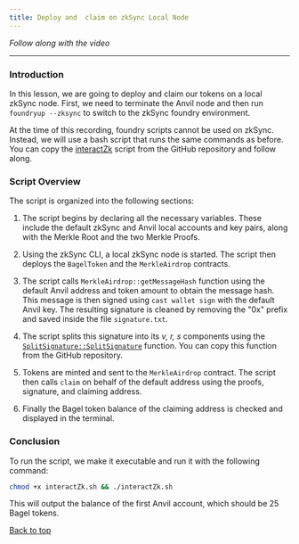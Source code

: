 ```yaml
---
title: Deploy and  claim on zkSync Local Node
---
```


_Follow along with the video_

---

<a name="top"></a>

### Introduction
In this lesson, we are going to deploy and claim our tokens on a local zkSync node. First, we need to terminate the Anvil node and then run `foundryup --zksync` to switch to the zkSync foundry environment.

At the time of this recording, foundry scripts cannot be used on zkSync. Instead, we will use a bash script that runs the same commands as before. You can copy the [interactZk](https://github.com/Cyfrin/foundry-merkle-airdrop-cu/blob/main/interactZk.sh) script from the GitHub repository and follow along.

### Script Overview

The script is organized into the following sections:

1. The script begins by declaring all the necessary variables. These include the default zkSync and Anvil local accounts and key pairs, along with the Merkle Root and the two Merkle Proofs.

2. Using the zkSync CLI, a local zkSync node is started. The script then deploys the `BagelToken` and the `MerkleAirdrop` contracts.

3. The script calls `MerkleAirdrop::getMessageHash` function using the default Anvil address and token amount to obtain the message hash. This message is then signed using `cast wallet sign` with the default Anvil key. The resulting signature is cleaned by removing the "0x" prefix and saved inside the file `signature.txt`.

4. The script splits this signature into its _v, r, s_ components using the [`SplitSignature::SplitSignature`](https://github.com/Cyfrin/foundry-merkle-airdrop-cu/blob/b4c627c3bcce7ecb5bb3df1f5209dda94059626b/script/SplitSignature.s.sol#L9C14-L9C28) function. You can copy this function from the GitHub repository.

5. Tokens are minted and sent to the `MerkleAirdrop` contract. The script then calls `claim` on behalf of the default address using the proofs, signature, and claiming address.

6. Finally the Bagel token balance of the claiming address is checked and displayed in the terminal.

### Conclusion

To run the script, we make it executable and run it with the following command:

```bash
chmod +x interactZk.sh && ./interactZk.sh
```

This will output the balance of the first Anvil account, which should be 25 Bagel tokens.

[Back to top](#top)
